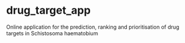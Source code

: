 # drug_target_app
Online application for the prediction, ranking and prioritisation of drug targets in Schistosoma haematobium
